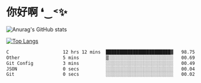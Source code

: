 # 你好啊 ❛‿˂✨

![Anurag's GitHub stats](https://github-readme-stats.vercel.app/api?username=ZombieFly&count_private=true&show_icons=true)

[![Top Langs](https://github-readme-stats.vercel.app/api/top-langs/?username=ZombieFly&layout=compact&count_private=true&hide=Ruby,makefile)](https://github.com/anuraghazra/github-readme-stats)

<!--START_SECTION:waka-->

```txt
C                    12 hrs 12 mins  ████████████████████████▓   98.75 %
Other                5 mins          ▒░░░░░░░░░░░░░░░░░░░░░░░░   00.69 %
Git Config           3 mins          ░░░░░░░░░░░░░░░░░░░░░░░░░   00.49 %
JSON                 0 secs          ░░░░░░░░░░░░░░░░░░░░░░░░░   00.04 %
Git                  0 secs          ░░░░░░░░░░░░░░░░░░░░░░░░░   00.02 %
```

<!--END_SECTION:waka-->
